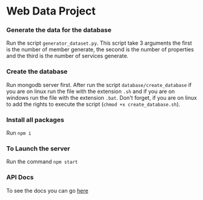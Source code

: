 # Web Data Project

### Generate the data for the database
Run the script `generator_dataset.py`. This script take 3 arguments the first is the number of member generate, the second is the number of properties and the third is the number of services generate.

### Create the database
Run mongodb server first. After run the script `database/create_database` if you are on linux run the file with the extension `.sh` and if you are on windows run the file with the extension `.bat`. Don't forget, if you are on linux to add the rights to execute the script (`chmod +x create_database.sh`).

### Install all packages
Run `npm i`

### To Launch the server
Run the command `npm start`

### API Docs
To see the docs you can go [here](http://localhost:3000/docs)